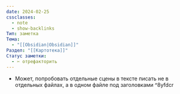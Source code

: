 ```yaml
---
date: 2024-02-25
cssclasses:
  - note
  - show-backlinks
Тип: заметка
Тема:
  - "[[Obsidian|Obsidian]]"
Раздел: "[[Картотека]]"
Статус заметки:
  - ✂️ отрефакторить
---
```




- Может, попробовать отдельные сцены в тексте писать не в отдельных файлах, а в одном файле под заголовками ^8yfdcr


